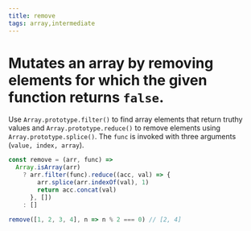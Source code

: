 ```yaml
---
title: remove
tags: array,intermediate
---
```


# Mutates an array by removing elements for which the given function returns `false`.

Use `Array.prototype.filter()` to find array elements that return truthy values and `Array.prototype.reduce()` to remove elements using `Array.prototype.splice()`.
The `func` is invoked with three arguments (`value, index, array`).

```js
const remove = (arr, func) =>
  Array.isArray(arr)
    ? arr.filter(func).reduce((acc, val) => {
        arr.splice(arr.indexOf(val), 1)
        return acc.concat(val)
      }, [])
    : []
```

```js
remove([1, 2, 3, 4], n => n % 2 === 0) // [2, 4]
```
